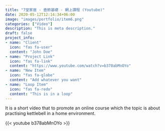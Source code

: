 ```yaml
---
title: "7堂家居 - 壺鈴基礎 - 網上課程 (Youtube)"
date: 2020-05-12T12:14:34+06:00
image: "images/portfolio/item6.png"
categories: ["Video"]
description: "This is meta description."
draft: false
project_info:
- name: "Client"
  icon: "fas fa-user"
  content: "John Doe"
- name: "Project Link"
  icon: "fas fa-link"
  content: "https://www.youtube.com/watch?v=b378abMnOYo"
- name: "New Item"
  icon: "fas fa-globe"
  content: "Add whatever you want"
- name: "Loop Item"
  icon: "fas fa-redo"
  content: "This is in a loop"
---
```


It is a short vídeo that to promote an online course which the topic is about practising kettlebell in a home environment.

{{< youtube b378abMnOYo >}}